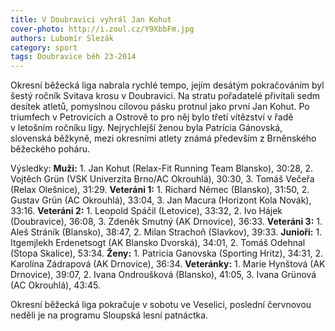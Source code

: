 ```yaml
---
title: V Doubravici vyhrál Jan Kohut
cover-photo: http://i.zoul.cz/Y9XbbFm.jpg
authors: Lubomír Slezák
category: sport
tags: Doubravice běh 23-2014 
---
```


Okresní běžecká liga nabrala rychlé tempo, jejím desátým pokračováním byl šestý ročník Svitava krosu v Doubravici.
Na stratu pořadatelé přivítali sedm desítek atletů, pomyslnou cílovou pásku protnul jako první Jan Kohut. Po triumfech v Petrovicích a Ostrově to pro něj bylo třetí vítězství v řadě v letošním ročníku ligy. Nejrychlejší ženou byla Patrícia Gánovská, slovenská běžkyně, mezi okresními atlety známá především z Brněnského běžeckého poháru.

Výsledky: **Muži:** 1. Jan Kohut (Relax-Fit Running Team Blansko), 30:28, 2. Vojtěch Grün (VSK Univerzita Brno/AC Okrouhlá), 30:30, 3. Tomáš Večeřa (Relax Olešnice), 31:29. **Veteráni 1:** 1. Richard Němec (Blansko), 31:50, 2. Gustav Grün (AC Okrouhlá), 33:04, 3. Jan Macura (Horizont Kola Novák), 33:16. **Veteráni 2:** 1. Leopold Spáčil (Letovice), 33:32, 2. Ivo Hájek (Doubravice), 36:08, 3. Zdeněk Smutný (AK Drnovice), 36:33. **Veteráni 3:** 1. Aleš Stráník (Blansko), 38:47, 2. Milan Strachoň (Slavkov), 39:33. **Junioři:** 1. Itgemjlekh Erdenetsogt (AK Blansko Dvorská), 34:01, 2. Tomáš Odehnal (Stopa Skalice), 53:34. **Ženy:** 1. Patricia Ganovska (Sporting Hritz), 34:31, 2. Karolína Zádrapová (AK Drnovice), 36:34. **Veteránky:** 1. Marie Hynštová (AK Drnovice), 39:07, 2. Ivana Ondroušková (Blansko), 41:05, 3. Ivana Grünová (AC Okrouhlá), 43:45.

Okresní běžecká liga pokračuje v sobotu ve Veselici, poslední červnovou neděli je na programu Sloupská lesní patnáctka.